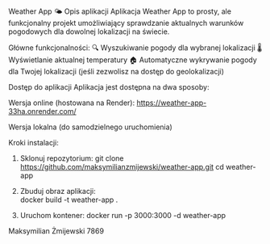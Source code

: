 Weather App 🌤️
Opis aplikacji
Aplikacja Weather App to prosty, ale funkcjonalny projekt umożliwiający sprawdzanie aktualnych warunków pogodowych dla dowolnej lokalizacji na świecie.

Główne funkcjonalności:
🔍 Wyszukiwanie pogody dla wybranej lokalizacji
🌡️ Wyświetlanie aktualnej temperatury
🏠 Automatyczne wykrywanie pogody dla Twojej lokalizacji (jeśli zezwolisz na dostęp do geolokalizacji)

Dostęp do aplikacji
Aplikacja jest dostępna na dwa sposoby:

Wersja online (hostowana na Render):
https://weather-app-33ha.onrender.com/

Wersja lokalna (do samodzielnego uruchomienia)

Kroki instalacji:

1) Sklonuj repozytorium: 
    git clone https://github.com/maksymilianzmijewski/weather-app.git
    cd weather-app

2) Zbuduj obraz aplikacji:  
    docker build -t weather-app .

3) Uruchom kontener:
    docker run -p 3000:3000 -d weather-app


Maksymilian Żmijewski 7869